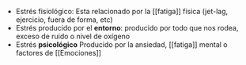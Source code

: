 - Estrés fisiológico: Esta relacionado por la [[fatiga]] física (jet-lag, ejercicio, fuera de forma, etc)
- Estrés producido por el **entorno**: producido por todo que nos rodea, exceso de ruido o nivel de oxígeno
- Estrés **psicológico** Producido por la ansiedad, [[fatiga]] mental o factores de [[Emociones]]